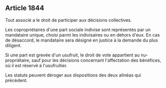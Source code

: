 Article 1844
----
Tout associé a le droit de participer aux décisions collectives.

Les copropriétaires d'une part sociale indivise sont représentés par un
mandataire unique, choisi parmi les indivisaires ou en dehors d'eux. En cas de
désaccord, le mandataire sera désigné en justice à la demande du plus diligent.

Si une part est grevée d'un usufruit, le droit de vote appartient au nu-
propriétaire, sauf pour les décisions concernant l'affectation des bénéfices, où
il est réservé à l'usufruitier.

Les statuts peuvent déroger aux dispositions des deux alinéas qui précèdent.

